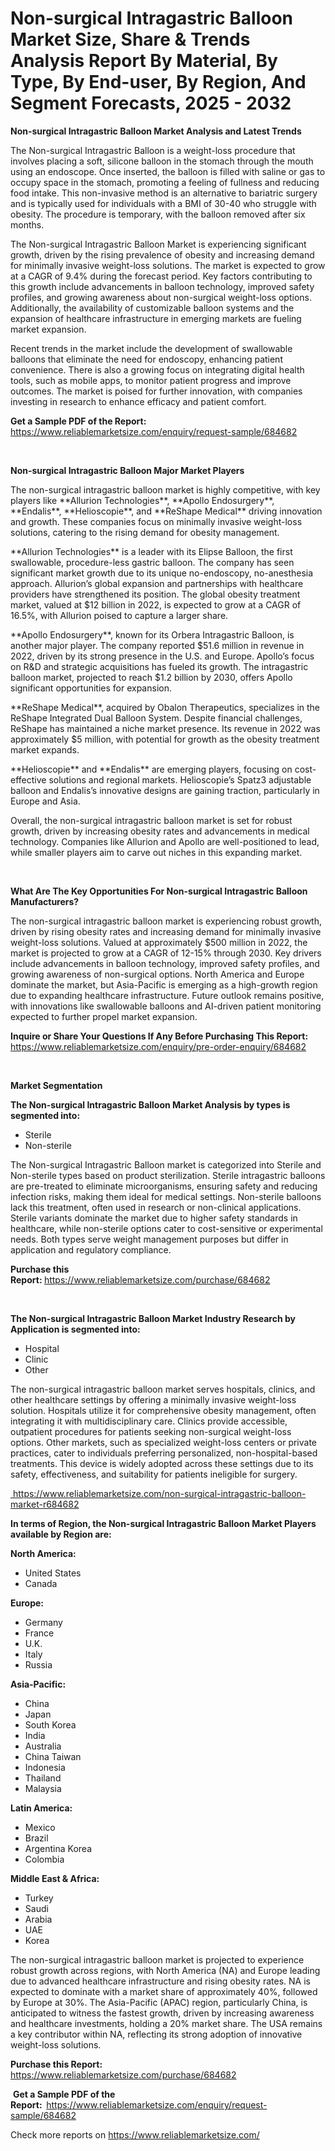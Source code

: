<p><h1>Non-surgical Intragastric Balloon Market Size, Share & Trends Analysis Report By Material, By Type, By End-user, By Region, And Segment Forecasts, 2025 - 2032</h1></p><p><strong>Non-surgical Intragastric Balloon Market Analysis and Latest Trends</strong></p>
<p><p>The Non-surgical Intragastric Balloon is a weight-loss procedure that involves placing a soft, silicone balloon in the stomach through the mouth using an endoscope. Once inserted, the balloon is filled with saline or gas to occupy space in the stomach, promoting a feeling of fullness and reducing food intake. This non-invasive method is an alternative to bariatric surgery and is typically used for individuals with a BMI of 30-40 who struggle with obesity. The procedure is temporary, with the balloon removed after six months.</p><p>The Non-surgical Intragastric Balloon Market is experiencing significant growth, driven by the rising prevalence of obesity and increasing demand for minimally invasive weight-loss solutions. The market is expected to grow at a CAGR of 9.4% during the forecast period. Key factors contributing to this growth include advancements in balloon technology, improved safety profiles, and growing awareness about non-surgical weight-loss options. Additionally, the availability of customizable balloon systems and the expansion of healthcare infrastructure in emerging markets are fueling market expansion.</p><p>Recent trends in the market include the development of swallowable balloons that eliminate the need for endoscopy, enhancing patient convenience. There is also a growing focus on integrating digital health tools, such as mobile apps, to monitor patient progress and improve outcomes. The market is poised for further innovation, with companies investing in research to enhance efficacy and patient comfort.</p></p>
<p><strong>Get a Sample PDF of the Report:&nbsp;</strong> <a href="https://www.reliablemarketsize.com/enquiry/request-sample/684682?utm_campaign=973&utm_medium=2&utm_source=Github&utm_content=ia&utm_term=20012025&utm_id=non-surgical-intragastric-balloon">https://www.reliablemarketsize.com/enquiry/request-sample/684682</a></p>
<p>&nbsp;</p>
<p><strong>Non-surgical Intragastric Balloon Major Market Players</strong></p>
<p><p>The non-surgical intragastric balloon market is highly competitive, with key players like **Allurion Technologies**, **Apollo Endosurgery**, **Endalis**, **Helioscopie**, and **ReShape Medical** driving innovation and growth. These companies focus on minimally invasive weight-loss solutions, catering to the rising demand for obesity management.</p><p>**Allurion Technologies** is a leader with its Elipse Balloon, the first swallowable, procedure-less gastric balloon. The company has seen significant market growth due to its unique no-endoscopy, no-anesthesia approach. Allurion’s global expansion and partnerships with healthcare providers have strengthened its position. The global obesity treatment market, valued at $12 billion in 2022, is expected to grow at a CAGR of 16.5%, with Allurion poised to capture a larger share.</p><p>**Apollo Endosurgery**, known for its Orbera Intragastric Balloon, is another major player. The company reported $51.6 million in revenue in 2022, driven by its strong presence in the U.S. and Europe. Apollo’s focus on R&D and strategic acquisitions has fueled its growth. The intragastric balloon market, projected to reach $1.2 billion by 2030, offers Apollo significant opportunities for expansion.</p><p>**ReShape Medical**, acquired by Obalon Therapeutics, specializes in the ReShape Integrated Dual Balloon System. Despite financial challenges, ReShape has maintained a niche market presence. Its revenue in 2022 was approximately $5 million, with potential for growth as the obesity treatment market expands.</p><p>**Helioscopie** and **Endalis** are emerging players, focusing on cost-effective solutions and regional markets. Helioscopie’s Spatz3 adjustable balloon and Endalis’s innovative designs are gaining traction, particularly in Europe and Asia.</p><p>Overall, the non-surgical intragastric balloon market is set for robust growth, driven by increasing obesity rates and advancements in medical technology. Companies like Allurion and Apollo are well-positioned to lead, while smaller players aim to carve out niches in this expanding market.</p></p>
<p>&nbsp;</p>
<p><strong>What Are The Key Opportunities For Non-surgical Intragastric Balloon Manufacturers?</strong></p>
<p><p>The non-surgical intragastric balloon market is experiencing robust growth, driven by rising obesity rates and increasing demand for minimally invasive weight-loss solutions. Valued at approximately $500 million in 2022, the market is projected to grow at a CAGR of 12-15% through 2030. Key drivers include advancements in balloon technology, improved safety profiles, and growing awareness of non-surgical options. North America and Europe dominate the market, but Asia-Pacific is emerging as a high-growth region due to expanding healthcare infrastructure. Future outlook remains positive, with innovations like swallowable balloons and AI-driven patient monitoring expected to further propel market expansion.</p></p>
<p><strong>Inquire or Share Your Questions If Any Before Purchasing This Report:</strong> <a href="https://www.reliablemarketsize.com/enquiry/pre-order-enquiry/684682?utm_campaign=973&utm_medium=2&utm_source=Github&utm_content=ia&utm_term=20012025&utm_id=non-surgical-intragastric-balloon">https://www.reliablemarketsize.com/enquiry/pre-order-enquiry/684682</a></p>
<p>&nbsp;</p>
<p><strong>Market Segmentation</strong></p>
<p><strong>The Non-surgical Intragastric Balloon Market Analysis by types is segmented into:</strong></p>
<p><ul><li>Sterile</li><li>Non-sterile</li></ul></p>
<p><p>The Non-surgical Intragastric Balloon market is categorized into Sterile and Non-sterile types based on product sterilization. Sterile intragastric balloons are pre-treated to eliminate microorganisms, ensuring safety and reducing infection risks, making them ideal for medical settings. Non-sterile balloons lack this treatment, often used in research or non-clinical applications. Sterile variants dominate the market due to higher safety standards in healthcare, while non-sterile options cater to cost-sensitive or experimental needs. Both types serve weight management purposes but differ in application and regulatory compliance.</p></p>
<p><strong>Purchase this Report:&nbsp;</strong><a href="https://www.reliablemarketsize.com/purchase/684682?utm_campaign=973&utm_medium=2&utm_source=Github&utm_content=ia&utm_term=20012025&utm_id=non-surgical-intragastric-balloon">https://www.reliablemarketsize.com/purchase/684682</a></p>
<p>&nbsp;</p>
<p><strong>The Non-surgical Intragastric Balloon Market Industry Research by Application is segmented into:</strong></p>
<p><ul><li>Hospital</li><li>Clinic</li><li>Other</li></ul></p>
<p><p>The non-surgical intragastric balloon market serves hospitals, clinics, and other healthcare settings by offering a minimally invasive weight-loss solution. Hospitals utilize it for comprehensive obesity management, often integrating it with multidisciplinary care. Clinics provide accessible, outpatient procedures for patients seeking non-surgical weight-loss options. Other markets, such as specialized weight-loss centers or private practices, cater to individuals preferring personalized, non-hospital-based treatments. This device is widely adopted across these settings due to its safety, effectiveness, and suitability for patients ineligible for surgery.</p></p>
<p><a href="https://www.reliablemarketsize.com/non-surgical-intragastric-balloon-market-r684682?utm_campaign=973&utm_medium=2&utm_source=Github&utm_content=ia&utm_term=20012025&utm_id=non-surgical-intragastric-balloon">&nbsp;https://www.reliablemarketsize.com/non-surgical-intragastric-balloon-market-r684682</a></p>
<p><strong>In terms of Region, the Non-surgical Intragastric Balloon Market Players available by Region are:</strong></p>
<p>
    <p> <strong> North America: </strong>
        <ul>
            <li>United States</li>
            <li>Canada</li>
        </ul>
        </p> 
    <p> <strong> Europe: </strong>
        <ul>
            <li>Germany</li>
            <li>France</li>
            <li>U.K.</li>
            <li>Italy</li>
            <li>Russia</li>
        </ul>
        </p> 
    <p> <strong> Asia-Pacific: </strong>
        <ul>
            <li>China</li>
            <li>Japan</li>
            <li>South Korea</li>
            <li>India</li>
            <li>Australia</li>
            <li>China Taiwan</li>
            <li>Indonesia</li>
            <li>Thailand</li>
            <li>Malaysia</li>
        </ul>
        </p> 
    <p> <strong> Latin America: </strong>
        <ul>
            <li>Mexico</li>
            <li>Brazil</li>
            <li>Argentina Korea</li>
            <li>Colombia</li>
        </ul>
        </p> 
    <p> <strong> Middle East & Africa: </strong>
        <ul>
            <li>Turkey</li>
            <li>Saudi</li>
            <li>Arabia</li>
            <li>UAE</li>
            <li>Korea</li>
        </ul>
    </p>
    </p>
<p><p>The non-surgical intragastric balloon market is projected to experience robust growth across regions, with North America (NA) and Europe leading due to advanced healthcare infrastructure and rising obesity rates. NA is expected to dominate with a market share of approximately 40%, followed by Europe at 30%. The Asia-Pacific (APAC) region, particularly China, is anticipated to witness the fastest growth, driven by increasing awareness and healthcare investments, holding a 20% market share. The USA remains a key contributor within NA, reflecting its strong adoption of innovative weight-loss solutions.</p></p>
<p><strong>Purchase this Report: </strong><a href="https://www.reliablemarketsize.com/purchase/684682?utm_campaign=973&utm_medium=2&utm_source=Github&utm_content=ia&utm_term=20012025&utm_id=non-surgical-intragastric-balloon">https://www.reliablemarketsize.com/purchase/684682</a></p>
<p>&nbsp;<strong>Get a Sample PDF of the Report:&nbsp;&nbsp;</strong><a href="https://www.reliablemarketsize.com/enquiry/request-sample/684682?utm_campaign=973&utm_medium=2&utm_source=Github&utm_content=ia&utm_term=20012025&utm_id=non-surgical-intragastric-balloon">https://www.reliablemarketsize.com/enquiry/request-sample/684682</a></p>
<p><strong></strong></p>
<p>Check more reports on <a href="https://www.reliablemarketsize.com/?utm_campaign=973&utm_medium=2&utm_source=Github&utm_content=ia&utm_term=20012025&utm_id=non-surgical-intragastric-balloon">https://www.reliablemarketsize.com/</a></p>